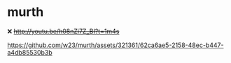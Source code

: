 murth
=====
:x: ~~http://youtu.be/h08nZi7Z_BI?t=1m4s~~

https://github.com/w23/murth/assets/321361/62ca6ae5-2158-48ec-b447-a4db85530b3b

